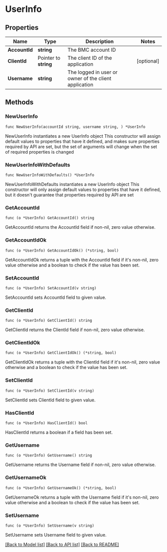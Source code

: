 # UserInfo

## Properties

Name | Type | Description | Notes
------------ | ------------- | ------------- | -------------
**AccountId** | **string** | The BMC account ID | 
**ClientId** | Pointer to **string** | The client ID of the application | [optional] 
**Username** | **string** | The logged in user or owner of the client application | 

## Methods

### NewUserInfo

`func NewUserInfo(accountId string, username string, ) *UserInfo`

NewUserInfo instantiates a new UserInfo object
This constructor will assign default values to properties that have it defined,
and makes sure properties required by API are set, but the set of arguments
will change when the set of required properties is changed

### NewUserInfoWithDefaults

`func NewUserInfoWithDefaults() *UserInfo`

NewUserInfoWithDefaults instantiates a new UserInfo object
This constructor will only assign default values to properties that have it defined,
but it doesn't guarantee that properties required by API are set

### GetAccountId

`func (o *UserInfo) GetAccountId() string`

GetAccountId returns the AccountId field if non-nil, zero value otherwise.

### GetAccountIdOk

`func (o *UserInfo) GetAccountIdOk() (*string, bool)`

GetAccountIdOk returns a tuple with the AccountId field if it's non-nil, zero value otherwise
and a boolean to check if the value has been set.

### SetAccountId

`func (o *UserInfo) SetAccountId(v string)`

SetAccountId sets AccountId field to given value.


### GetClientId

`func (o *UserInfo) GetClientId() string`

GetClientId returns the ClientId field if non-nil, zero value otherwise.

### GetClientIdOk

`func (o *UserInfo) GetClientIdOk() (*string, bool)`

GetClientIdOk returns a tuple with the ClientId field if it's non-nil, zero value otherwise
and a boolean to check if the value has been set.

### SetClientId

`func (o *UserInfo) SetClientId(v string)`

SetClientId sets ClientId field to given value.

### HasClientId

`func (o *UserInfo) HasClientId() bool`

HasClientId returns a boolean if a field has been set.

### GetUsername

`func (o *UserInfo) GetUsername() string`

GetUsername returns the Username field if non-nil, zero value otherwise.

### GetUsernameOk

`func (o *UserInfo) GetUsernameOk() (*string, bool)`

GetUsernameOk returns a tuple with the Username field if it's non-nil, zero value otherwise
and a boolean to check if the value has been set.

### SetUsername

`func (o *UserInfo) SetUsername(v string)`

SetUsername sets Username field to given value.



[[Back to Model list]](../README.md#documentation-for-models) [[Back to API list]](../README.md#documentation-for-api-endpoints) [[Back to README]](../README.md)


